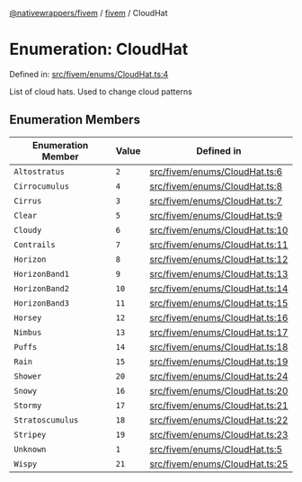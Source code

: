 [@nativewrappers/fivem](../../README.md) / [fivem](../README.md) / CloudHat

# Enumeration: CloudHat

Defined in: [src/fivem/enums/CloudHat.ts:4](https://github.com/nativewrappers/nativewrappers/blob/bf1d263f0188667cde482dc5657983cf3674a640/src/fivem/enums/CloudHat.ts#L4)

List of cloud hats. Used to change cloud patterns

## Enumeration Members

| Enumeration Member | Value | Defined in |
| ------ | ------ | ------ |
| <a id="altostratus"></a> `Altostratus` | `2` | [src/fivem/enums/CloudHat.ts:6](https://github.com/nativewrappers/nativewrappers/blob/bf1d263f0188667cde482dc5657983cf3674a640/src/fivem/enums/CloudHat.ts#L6) |
| <a id="cirrocumulus"></a> `Cirrocumulus` | `4` | [src/fivem/enums/CloudHat.ts:8](https://github.com/nativewrappers/nativewrappers/blob/bf1d263f0188667cde482dc5657983cf3674a640/src/fivem/enums/CloudHat.ts#L8) |
| <a id="cirrus"></a> `Cirrus` | `3` | [src/fivem/enums/CloudHat.ts:7](https://github.com/nativewrappers/nativewrappers/blob/bf1d263f0188667cde482dc5657983cf3674a640/src/fivem/enums/CloudHat.ts#L7) |
| <a id="clear"></a> `Clear` | `5` | [src/fivem/enums/CloudHat.ts:9](https://github.com/nativewrappers/nativewrappers/blob/bf1d263f0188667cde482dc5657983cf3674a640/src/fivem/enums/CloudHat.ts#L9) |
| <a id="cloudy"></a> `Cloudy` | `6` | [src/fivem/enums/CloudHat.ts:10](https://github.com/nativewrappers/nativewrappers/blob/bf1d263f0188667cde482dc5657983cf3674a640/src/fivem/enums/CloudHat.ts#L10) |
| <a id="contrails"></a> `Contrails` | `7` | [src/fivem/enums/CloudHat.ts:11](https://github.com/nativewrappers/nativewrappers/blob/bf1d263f0188667cde482dc5657983cf3674a640/src/fivem/enums/CloudHat.ts#L11) |
| <a id="horizon"></a> `Horizon` | `8` | [src/fivem/enums/CloudHat.ts:12](https://github.com/nativewrappers/nativewrappers/blob/bf1d263f0188667cde482dc5657983cf3674a640/src/fivem/enums/CloudHat.ts#L12) |
| <a id="horizonband1"></a> `HorizonBand1` | `9` | [src/fivem/enums/CloudHat.ts:13](https://github.com/nativewrappers/nativewrappers/blob/bf1d263f0188667cde482dc5657983cf3674a640/src/fivem/enums/CloudHat.ts#L13) |
| <a id="horizonband2"></a> `HorizonBand2` | `10` | [src/fivem/enums/CloudHat.ts:14](https://github.com/nativewrappers/nativewrappers/blob/bf1d263f0188667cde482dc5657983cf3674a640/src/fivem/enums/CloudHat.ts#L14) |
| <a id="horizonband3"></a> `HorizonBand3` | `11` | [src/fivem/enums/CloudHat.ts:15](https://github.com/nativewrappers/nativewrappers/blob/bf1d263f0188667cde482dc5657983cf3674a640/src/fivem/enums/CloudHat.ts#L15) |
| <a id="horsey"></a> `Horsey` | `12` | [src/fivem/enums/CloudHat.ts:16](https://github.com/nativewrappers/nativewrappers/blob/bf1d263f0188667cde482dc5657983cf3674a640/src/fivem/enums/CloudHat.ts#L16) |
| <a id="nimbus"></a> `Nimbus` | `13` | [src/fivem/enums/CloudHat.ts:17](https://github.com/nativewrappers/nativewrappers/blob/bf1d263f0188667cde482dc5657983cf3674a640/src/fivem/enums/CloudHat.ts#L17) |
| <a id="puffs"></a> `Puffs` | `14` | [src/fivem/enums/CloudHat.ts:18](https://github.com/nativewrappers/nativewrappers/blob/bf1d263f0188667cde482dc5657983cf3674a640/src/fivem/enums/CloudHat.ts#L18) |
| <a id="rain"></a> `Rain` | `15` | [src/fivem/enums/CloudHat.ts:19](https://github.com/nativewrappers/nativewrappers/blob/bf1d263f0188667cde482dc5657983cf3674a640/src/fivem/enums/CloudHat.ts#L19) |
| <a id="shower"></a> `Shower` | `20` | [src/fivem/enums/CloudHat.ts:24](https://github.com/nativewrappers/nativewrappers/blob/bf1d263f0188667cde482dc5657983cf3674a640/src/fivem/enums/CloudHat.ts#L24) |
| <a id="snowy"></a> `Snowy` | `16` | [src/fivem/enums/CloudHat.ts:20](https://github.com/nativewrappers/nativewrappers/blob/bf1d263f0188667cde482dc5657983cf3674a640/src/fivem/enums/CloudHat.ts#L20) |
| <a id="stormy"></a> `Stormy` | `17` | [src/fivem/enums/CloudHat.ts:21](https://github.com/nativewrappers/nativewrappers/blob/bf1d263f0188667cde482dc5657983cf3674a640/src/fivem/enums/CloudHat.ts#L21) |
| <a id="stratoscumulus"></a> `Stratoscumulus` | `18` | [src/fivem/enums/CloudHat.ts:22](https://github.com/nativewrappers/nativewrappers/blob/bf1d263f0188667cde482dc5657983cf3674a640/src/fivem/enums/CloudHat.ts#L22) |
| <a id="stripey"></a> `Stripey` | `19` | [src/fivem/enums/CloudHat.ts:23](https://github.com/nativewrappers/nativewrappers/blob/bf1d263f0188667cde482dc5657983cf3674a640/src/fivem/enums/CloudHat.ts#L23) |
| <a id="unknown"></a> `Unknown` | `1` | [src/fivem/enums/CloudHat.ts:5](https://github.com/nativewrappers/nativewrappers/blob/bf1d263f0188667cde482dc5657983cf3674a640/src/fivem/enums/CloudHat.ts#L5) |
| <a id="wispy"></a> `Wispy` | `21` | [src/fivem/enums/CloudHat.ts:25](https://github.com/nativewrappers/nativewrappers/blob/bf1d263f0188667cde482dc5657983cf3674a640/src/fivem/enums/CloudHat.ts#L25) |
